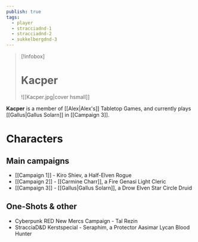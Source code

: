 ```yaml
---
publish: true
tags:
  - player
  - stracciadnd-1
  - stracciadnd-2
  - sukkelbergdnd-3
---
```

> [!infobox]  
> # Kacper
> ![[Kacper.jpg|cover hsmall]]  

**Kacper** is a member of [[Alex|Alex's]] Tabletop Games, and currently plays [[Gallus|Gallus Solarn]] in [[Campaign 3]].
# Characters
## Main campaigns
- [[Campaign 1]] - Kiro Shiev, a Half-Elven Rogue
- [[Campaign 2]] - [[Carmine Charr]], a Fire Genasi Light Cleric
- [[Campaign 3]] - [[Gallus|Gallus Solarn]], a Drow Elven Star Circle Druid
## One-Shots & other
- Cyberpunk RED New Mercs Campaign - Tal Rezin
- StracciaD&D Kerstspecial - Seraphim, a Protector Aasimar Lycan Blood Hunter
